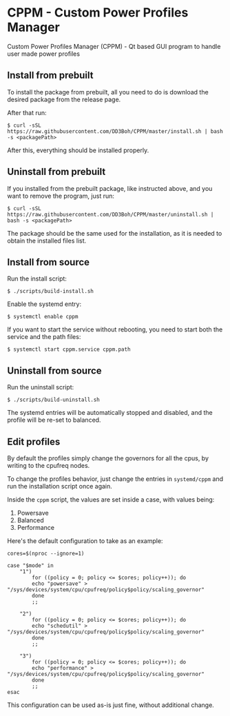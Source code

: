 # CPPM - Custom Power Profiles Manager

Custom Power Profiles Manager (CPPM) - Qt based GUI program to handle user made power profiles

## Install from prebuilt
To install the package from prebuilt, all you need to do is download the desired package from the release page.

After that run:

```
$ curl -sSL https://raw.githubusercontent.com/DD3Boh/CPPM/master/install.sh | bash -s <packagePath>
```

After this, everything should be installed properly.

## Uninstall from prebuilt
If you installed from the prebuilt package, like instructed above, and you want to remove the program, just run:

```
$ curl -sSL https://raw.githubusercontent.com/DD3Boh/CPPM/master/uninstall.sh | bash -s <packagePath>
```

The package should be the same used for the installation, as it is needed to obtain the installed files list.

## Install from source
Run the install script:

```
$ ./scripts/build-install.sh
```

Enable the systemd entry:

```
$ systemctl enable cppm
```

If you want to start the service without rebooting, you need to start both the service and the path files:

```
$ systemctl start cppm.service cppm.path
```

## Uninstall from source
Run the uninstall script:

```
$ ./scripts/build-uninstall.sh
```

The systemd entries will be automatically stopped and disabled, and the profile will be re-set to balanced.

## Edit profiles
By default the profiles simply change the governors for all the cpus, by writing to the cpufreq nodes.

To change the profiles behavior, just change the entries in `systemd/cppm` and run the installation script once again.

Inside the `cppm` script, the values are set inside a case, with values being:

1. Powersave
2. Balanced
3. Performance

Here's the default configuration to take as an example:

```
cores=$(nproc --ignore=1)

case "$mode" in
	"1")
		for ((policy = 0; policy <= $cores; policy++)); do
		echo "powersave" > "/sys/devices/system/cpu/cpufreq/policy$policy/scaling_governor"
		done
		;;

	"2")
		for ((policy = 0; policy <= $cores; policy++)); do
		echo "schedutil" > "/sys/devices/system/cpu/cpufreq/policy$policy/scaling_governor"
		done
		;;

	"3")
		for ((policy = 0; policy <= $cores; policy++)); do
		echo "performance" > "/sys/devices/system/cpu/cpufreq/policy$policy/scaling_governor"
		done
		;;
esac
```

This configuration can be used as-is just fine, without additional change.
